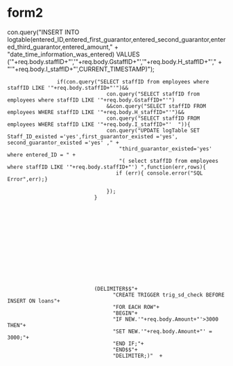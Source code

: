 # form2

 con.query("INSERT INTO logtable(entered_ID,entered_first_guarantor,entered_second_guarantor,entered_third_guarantor,entered_amount," +
                  "date_time_information_was_entered) VALUES ('"+req.body.staffID+"','"+req.body.GstaffID+"','"+req.body.H_staffID+"'," +
                  "'"+req.body.I_staffID+"',CURRENT_TIMESTAMP)");

                    if(con.query("SELECT staffID from employees where staffID LIKE '"+req.body.staffID+"'")&&
                                    con.query("SELECT staffID from employees where staffID LIKE '"+req.body.GstaffID+"'")
                                    &&con.query("SELECT staffID FROM employees WHERE staffID LIKE '"+req.body.H_staffID+"'")&&
                                    con.query("SELECT staffID FROM employees WHERE staffID LIKE '"+req.body.I_staffID+"'  ")){
                                    con.query("UPDATE logTable SET Staff_ID_existed ='yes',first_guarantor_existed ='yes', second_guarantor_existed ='yes' ," +
                                        "third_guarantor_existed='yes'  where entered_ID = " +
                                        "( select staffID from employees where staffID LIKE '"+req.body.staffID+"') ",function(err,rows){
                                       if (err){ console.error("SQL Error",err);}

                                    });
                                }
                                
                                
                                
                                
                                
                                
                                
                                
                                
                                
                                
                                
                                
                                
                                (DELIMITER$$"+
                                      "CREATE TRIGGER trig_sd_check BEFORE INSERT ON loans"+
                                      "FOR EACH ROW"+
                                      "BEGIN"+
                                      "IF NEW.'"+req.body.Amount+"'>3000 THEN"+
                                      "SET NEW.'"+req.body.Amount+"' = 3000;"+
                                      "END IF;"+
                                      "END$$"+
                                      "DELIMITER;)"  +